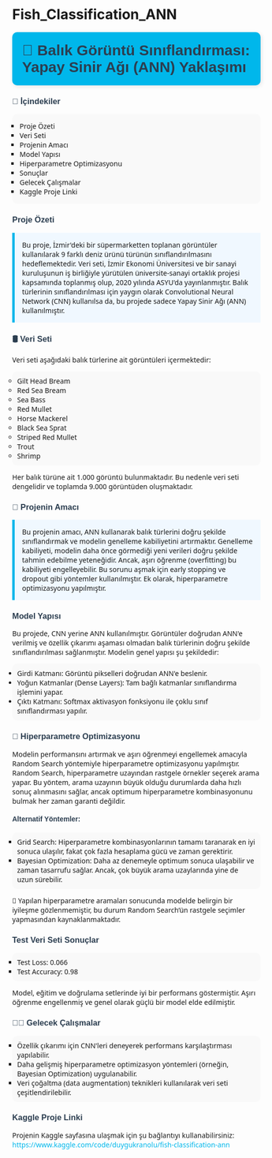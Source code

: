 # Fish_Classification_ANN

<div class="alert alert-block" style="background-color: #00b7eb; padding: 20px; border-radius: 10px; box-shadow: 2px 2px 8px rgba(0,0,0,0.1);">
  <span style="color:#2c3e50; font-weight: bold; font-size: 30px; font-family: Arial, sans-serif;">🎣 Balık Görüntü Sınıflandırması: Yapay Sinir Ağı (ANN) Yaklaşımı</span>
</div>

<h3 style="color: #2c3e50; font-family: Verdana, sans-serif;">📑 İçindekiler</h3>
<ul style="background-color: #f9f9f9; padding: 15px; border-radius: 10px; font-family: 'Segoe UI', sans-serif; list-style-type: square;">
  <li>Proje Özeti</li>
  <li>Veri Seti</li>
  <li>Projenin Amacı</li>
  <li>Model Yapısı</li>
  <li>Hiperparametre Optimizasyonu</li>
  <li>Sonuçlar</li>
  <li>Gelecek Çalışmalar</li>
  <li>Kaggle Proje Linki</li>
</ul>

<h3 style="color: #2c3e50; font-family: Verdana, sans-serif;">Proje Özeti</h3>
<p style="background-color: #f0f8ff; padding: 15px; border-left: 5px solid #00b7eb; font-family: 'Segoe UI', sans-serif;">
Bu proje, İzmir'deki bir süpermarketten toplanan görüntüler kullanılarak 9 farklı deniz ürünü türünün sınıflandırılmasını hedeflemektedir. Veri seti, İzmir Ekonomi Üniversitesi ve bir sanayi kuruluşunun iş birliğiyle yürütülen üniversite-sanayi ortaklık projesi kapsamında toplanmış olup, 2020 yılında ASYU'da yayınlanmıştır. Balık türlerinin sınıflandırılması için yaygın olarak Convolutional Neural Network (CNN) kullanılsa da, bu projede sadece Yapay Sinir Ağı (ANN) kullanılmıştır.
</p>

<h3 style="color: #2c3e50; font-family: Verdana, sans-serif;">🛢️ Veri Seti  </h3>
<p style="font-family: 'Segoe UI', sans-serif;">Veri seti aşağıdaki balık türlerine ait görüntüleri içermektedir:</p>
<ul style="background-color: #f9f9f9; padding: 10px; border-radius: 10px; font-family: 'Segoe UI', sans-serif; list-style-type: circle;">
  <li>Gilt Head Bream</li>
  <li>Red Sea Bream</li>
  <li>Sea Bass</li>
  <li>Red Mullet</li>
  <li>Horse Mackerel</li>
  <li>Black Sea Sprat</li>
  <li>Striped Red Mullet</li>
  <li>Trout</li>
  <li>Shrimp</li>
</ul>
<p style="font-family: 'Segoe UI', sans-serif;">Her balık türüne ait 1.000 görüntü bulunmaktadır. Bu nedenle veri seti dengelidir ve toplamda 9.000 görüntüden oluşmaktadır.</p>

<h3 style="color: #2c3e50; font-family: Verdana, sans-serif;">🎯 Projenin Amacı</h3>
<p style="background-color: #f0f8ff; padding: 15px; border-left: 5px solid #00b7eb; font-family: 'Segoe UI', sans-serif;">
Bu projenin amacı, ANN kullanarak balık türlerini doğru şekilde sınıflandırmak ve modelin genelleme kabiliyetini artırmaktır. Genelleme kabiliyeti, modelin daha önce görmediği yeni verileri doğru şekilde tahmin edebilme yeteneğidir. Ancak, aşırı öğrenme (overfitting) bu kabiliyeti engelleyebilir. Bu sorunu aşmak için early stopping ve dropout gibi yöntemler kullanılmıştır. Ek olarak, hiperparametre optimizasyonu yapılmıştır.
</p>

<h3 style="color: #2c3e50; font-family: Verdana, sans-serif;">Model Yapısı</h3>
<p style="font-family: 'Segoe UI', sans-serif;">Bu projede, CNN yerine ANN kullanılmıştır. Görüntüler doğrudan ANN'e verilmiş ve özellik çıkarımı aşaması olmadan balık türlerinin doğru şekilde sınıflandırılması sağlanmıştır. Modelin genel yapısı şu şekildedir:</p>
<ul style="background-color: #f9f9f9; padding: 10px; border-radius: 10px; font-family: 'Segoe UI', sans-serif; list-style-type: disc;">
  <li>Girdi Katmanı: Görüntü pikselleri doğrudan ANN'e beslenir.</li>
  <li>Yoğun Katmanlar (Dense Layers): Tam bağlı katmanlar sınıflandırma işlemini yapar.</li>
  <li>Çıktı Katmanı: Softmax aktivasyon fonksiyonu ile çoklu sınıf sınıflandırması yapılır.</li>
</ul>

<h3 style="color: #2c3e50; font-family: Verdana, sans-serif;">🚀 Hiperparametre Optimizasyonu</h3>
<p style="font-family: 'Segoe UI', sans-serif;">Modelin performansını artırmak ve aşırı öğrenmeyi engellemek amacıyla Random Search yöntemiyle hiperparametre optimizasyonu yapılmıştır. Random Search, hiperparametre uzayından rastgele örnekler seçerek arama yapar. Bu yöntem, arama uzayının büyük olduğu durumlarda daha hızlı sonuç alınmasını sağlar, ancak optimum hiperparametre kombinasyonunu bulmak her zaman garanti değildir.</p>

<h4 style="color: #2c3e50; font-family: Verdana, sans-serif;">Alternatif Yöntemler:</h4>
<ul style="background-color: #f9f9f9; padding: 10px; border-radius: 10px; font-family: 'Segoe UI', sans-serif; list-style-type: square;">
  <li>Grid Search: Hiperparametre kombinasyonlarının tamamı taranarak en iyi sonuca ulaşılır, fakat çok fazla hesaplama gücü ve zaman gerektirir.</li>
  <li>Bayesian Optimization: Daha az denemeyle optimum sonuca ulaşabilir ve zaman tasarrufu sağlar. Ancak, çok büyük arama uzaylarında yine de uzun sürebilir.</li>
</ul>
<p style="font-family: 'Segoe UI', sans-serif;">📌 Yapılan hiperparametre aramaları sonucunda modelde belirgin bir iyileşme gözlenmemiştir, bu durum Random Search’ün rastgele seçimler yapmasından kaynaklanmaktadır.</p>

<h3 style="color: #2c3e50; font-family: Verdana, sans-serif;">Test Veri Seti Sonuçlar</h3>
<ul style="background-color: #f9f9f9; padding: 10px; border-radius: 10px; font-family: 'Segoe UI', sans-serif; list-style-type: square;">
  <li>Test Loss: 0.066 </li>
  <li>Test Accuracy: 0.98 </li>
</ul>
<p style="font-family: 'Segoe UI', sans-serif;">Model, eğitim ve doğrulama setlerinde iyi bir performans göstermiştir. Aşırı öğrenme engellenmiş ve genel olarak güçlü bir model elde edilmiştir.</p>

<h3 style="color: #2c3e50; font-family: Verdana, sans-serif;">👩‍💻 Gelecek Çalışmalar </h3>
<ul style="background-color: #f9f9f9; padding: 10px; border-radius: 10px; font-family: 'Segoe UI', sans-serif; list-style-type: square;">
  <li>Özellik çıkarımı için CNN'leri deneyerek performans karşılaştırması yapılabilir.</li>
  <li>Daha gelişmiş hiperparametre optimizasyon yöntemleri (örneğin, Bayesian Optimization) uygulanabilir.</li>
  <li>Veri çoğaltma (data augmentation) teknikleri kullanılarak veri seti çeşitlendirilebilir.</li>
</ul>

<h3 style="color: #2c3e50; font-family: Verdana, sans-serif;">Kaggle Proje Linki</h3>
<p style="font-family: 'Segoe UI', sans-serif;">Projenin Kaggle sayfasına ulaşmak için şu bağlantıyı kullanabilirsiniz: <a href="https://www.kaggle.com/code/duygukranolu/fish-classification-ann" style="color: #00b7eb; text-decoration: none;"> https://www.kaggle.com/code/duygukranolu/fish-classification-ann </a></p>
